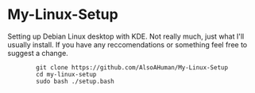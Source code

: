 # My-Linux-Setup
Setting up Debian Linux desktop with KDE. Not really much, just what I'll usually install. If you have any reccomendations or something feel free to suggest a change. 

            git clone https://github.com/AlsoAHuman/My-Linux-Setup
            cd my-linux-setup
            sudo bash ./setup.bash

